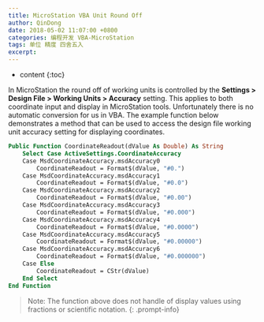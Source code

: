```yaml
---
title: MicroStation VBA Unit Round Off
author: QinDong
date: 2018-05-02 11:07:00 +0800
categories: 编程开发 VBA-MicroStation
tags: 单位 精度 四舍五入
excerpt: 
---
```

* content
{:toc}

In MicroStation the round off of working units is controlled by the **Settings > Design File > Working Units > Accuracy** setting. This applies to both coordinate input and display in MicroStation tools. Unfortunately there is no automatic conversion for us in VBA. The example function below demonstrates a method that can be used to access the design file working unit accuracy setting for displaying coordinates.

```vb
Public Function CoordinateReadout(dValue As Double) As String
    Select Case ActiveSettings.CoordinateAccuracy
    Case MsdCoordinateAccuracy.msdAccuracy0
        CoordinateReadout = Format$(dValue, "#0.")
    Case MsdCoordinateAccuracy.msdAccuracy1
        CoordinateReadout = Format$(dValue, "#0.0")
    Case MsdCoordinateAccuracy.msdAccuracy2
        CoordinateReadout = Format$(dValue, "#0.00")
    Case MsdCoordinateAccuracy.msdAccuracy3
        CoordinateReadout = Format$(dValue, "#0.000")
    Case MsdCoordinateAccuracy.msdAccuracy4
        CoordinateReadout = Format$(dValue, "#0.0000")
    Case MsdCoordinateAccuracy.msdAccuracy5
        CoordinateReadout = Format$(dValue, "#0.00000")
    Case MsdCoordinateAccuracy.msdAccuracy6
        CoordinateReadout = Format$(dValue, "#0.000000")
    Case Else
        CoordinateReadout = CStr(dValue)
    End Select
End Function
```
>Note: The function above does not handle of display values using fractions or scientific notation.
{: .prompt-info}